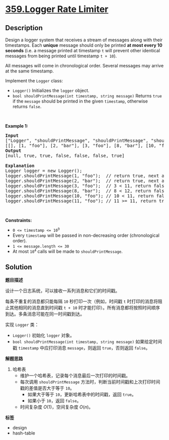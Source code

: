 # [359.Logger Rate Limiter](https://leetcode.com/problems/logger-rate-limiter/description/)

## Description

<p>Design a logger system that receives a stream of messages along with their timestamps. Each <strong>unique</strong> message should only be printed <strong>at most every 10 seconds</strong> (i.e. a message printed at timestamp <code>t</code> will prevent other identical messages from being printed until timestamp <code>t + 10</code>).</p>

<p>All messages will come in chronological order. Several messages may arrive at the same timestamp.</p>

<p>Implement the <code>Logger</code> class:</p>

<ul>
  <li><code>Logger()</code> Initializes the <code>logger</code> object.</li>
  <li><code>bool shouldPrintMessage(int timestamp, string message)</code> Returns <code>true</code> if the <code>message</code> should be printed in the given <code>timestamp</code>, otherwise returns <code>false</code>.</li>
</ul>

<p>&nbsp;</p>
<p><strong class="example">Example 1:</strong></p>

<pre>
<strong>Input</strong>
[&quot;Logger&quot;, &quot;shouldPrintMessage&quot;, &quot;shouldPrintMessage&quot;, &quot;shouldPrintMessage&quot;, &quot;shouldPrintMessage&quot;, &quot;shouldPrintMessage&quot;, &quot;shouldPrintMessage&quot;]
[[], [1, &quot;foo&quot;], [2, &quot;bar&quot;], [3, &quot;foo&quot;], [8, &quot;bar&quot;], [10, &quot;foo&quot;], [11, &quot;foo&quot;]]
<strong>Output</strong>
[null, true, true, false, false, false, true]

<strong>Explanation</strong>
Logger logger = new Logger();
logger.shouldPrintMessage(1, &quot;foo&quot;);  // return true, next allowed timestamp for &quot;foo&quot; is 1 + 10 = 11
logger.shouldPrintMessage(2, &quot;bar&quot;);  // return true, next allowed timestamp for &quot;bar&quot; is 2 + 10 = 12
logger.shouldPrintMessage(3, &quot;foo&quot;);  // 3 &lt; 11, return false
logger.shouldPrintMessage(8, &quot;bar&quot;);  // 8 &lt; 12, return false
logger.shouldPrintMessage(10, &quot;foo&quot;); // 10 &lt; 11, return false
logger.shouldPrintMessage(11, &quot;foo&quot;); // 11 &gt;= 11, return true, next allowed timestamp for &quot;foo&quot; is 11 + 10 = 21
</pre>

<p>&nbsp;</p>
<p><strong>Constraints:</strong></p>

<ul>
  <li><code>0 &lt;= timestamp &lt;= 10<sup>9</sup></code></li>
  <li>Every <code>timestamp</code> will be passed in non-decreasing order (chronological order).</li>
  <li><code>1 &lt;= message.length &lt;= 30</code></li>
  <li>At most <code>10<sup>4</sup></code> calls will be made to <code>shouldPrintMessage</code>.</li>
</ul>

## Solution

**题目描述**

设计一个日志系统，可以接收一系列消息和它们的时间戳。

每条不重复的消息都只能每隔 `10` 秒打印一次（例如，时间戳 `t` 时打印的消息将阻止其他相同的消息直到时间戳 `t + 10` 时才能打印）。所有消息都将按照时间顺序到达。多条消息可能在同一时间戳到达。

实现 `Logger` 类：

- `Logger()` 初始化 `logger` 对象。
- `bool shouldPrintMessage(int timestamp, string message)` 如果给定时间戳 `timestamp` 中应打印消息 `message`，则返回 `true`，否则返回 `false`。

**解题思路**

1. 哈希表
   - 维护一个哈希表，记录每个消息最后一次打印的时间戳。
   - 每次调用 `shouldPrintMessage` 方法时，判断当前时间戳和上次打印时间戳的差值是否大于等于 `10`。
     - 如果大于等于 `10`，更新哈希表中的时间戳，返回 `true`。
     - 如果小于 `10`，返回 `false`。
   - 时间复杂度 $O(1)$，空间复杂度 $O(n)$。

**标签**

- design
- hash-table
